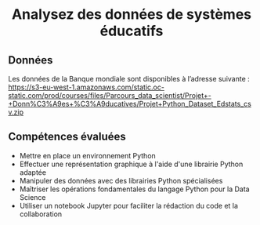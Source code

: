<h1 align="center">Analysez des données de systèmes éducatifs</h1>

<h2 align="left">Données</h2>

Les données de la Banque mondiale sont disponibles à l’adresse suivante : https://s3-eu-west-1.amazonaws.com/static.oc-static.com/prod/courses/files/Parcours_data_scientist/Projet+-+Donn%C3%A9es+%C3%A9ducatives/Projet+Python_Dataset_Edstats_csv.zip

<h2 align="left">Compétences évaluées</h2>

- Mettre en place un environnement Python
- Effectuer une représentation graphique à l'aide d'une librairie Python adaptée
- Manipuler des données avec des librairies Python spécialisées
- Maîtriser les opérations fondamentales du langage Python pour la Data Science
- Utiliser un notebook Jupyter pour faciliter la rédaction du code et la collaboration

